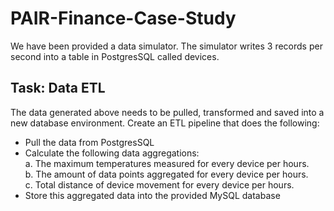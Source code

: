 <h1> PAIR-Finance-Case-Study </h1>
We have been provided a data simulator. The simulator writes 3 records per second into a table in PostgresSQL called devices.

<h2> Task: Data ETL </h2>
The data generated above needs to be pulled, transformed and saved into a new database environment. Create an ETL pipeline that does the following:

* Pull the data from PostgresSQL
* Calculate the following data aggregations:<br>
a. The maximum temperatures measured for every device per hours.<br>
b. The amount of data points aggregated for every device per hours.<br>
c. Total distance of device movement for every device per hours.
* Store this aggregated data into the provided MySQL database

